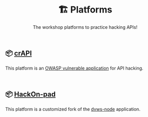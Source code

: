 <p align="center">
  <h1 align="center">🏗️ Platforms</h1>
  <p align="center">
    The workshop platforms to practice hacking APIs!
  </p>
 <p>
<br>

## 📦 [crAPI](crAPI)
This platform is an [OWASP vulnerable application](https://github.com/OWASP/crAPI) for API hacking. 

<br>

## 📦 [HackOn-pad](HackOn-pad)
This platform is a customized fork of the [dvws-node](https://github.com/snoopysecurity/dvws-node) application.

